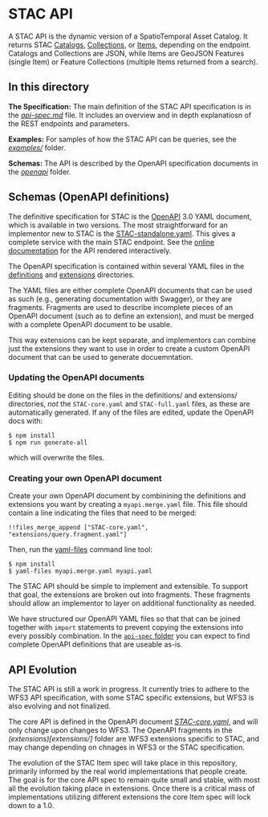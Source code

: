 # STAC API

A STAC API is the dynamic version of a SpatioTemporal Asset Catalog. It returns STAC [Catalogs](../catalog-spec/README.md), [Collections](../collection-spec/README.md), or [Items](../item-spec/README.md), depending on the endpoint. Catalogs and Collections are JSON, while Items are GeoJSON Features (single Item) or Feature Collections (multiple Items returned from a search).

## In this directory

**The Specification:** The main definition of the STAC API specification is in the *[api-spec.md](api-spec.md)* file. It includes an overview and in depth explanatiosn of the REST endpoints and parameters.

**Examples:** For samples of how the STAC API can be queries, see the *[examples/](examples/)* folder.

**Schemas:** The API is described by the OpenAPI specification documents in the *[openapi](openapi/)* folder.

## Schemas (OpenAPI definitions)

The definitive specification for STAC is the [OpenAPI](http://openapis.org/) 3.0 YAML document, which is available in two versions. The most straightforward for an implementor new to STAC is the [STAC-standalone.yaml](STAC-standalone.yaml).
This gives a complete service with the main STAC endpoint. See the [online documentation](https://app.swaggerhub.com/apis/cholmesgeo/STAC-standalone/) for the API rendered interactively.

The OpenAPI specification is contained within several YAML files in the [definitions](definitions/) and [extensions](extensions/) directories.

The YAML files are either complete OpenAPI documents that can be used as such (e.g., generating documentation with Swagger), or they are fragments. Fragments are used to describe incomplete pieces of an OpenAPI document (such as to define an extension), and must be merged with a complete OpenAPI document to be usable.

This way extensions can be kept separate, and implementors can combine just the extensions they want to use in order to create a custom OpenAPI document that can be used to generate docuemntation.

### Updating the OpenAPI documents

Editing should be done on the files in the definitions/ and extensions/ directories, *not* the `STAC-core.yaml` and `STAC-full.yaml` files, as these are automatically generated. If any of the files are edited, update the OpenAPI docs with:

```
$ npm install
$ npm run generate-all
```

which will overwrite the files. 

### Creating your own OpenAPI document

Create your own OpenAPI document by combinining the definitions and extensions you want by creating a `myapi.merge.yaml` file. This file should contain a line indicating the files that need to be merged:

```
!!files_merge_append ["STAC-core.yaml", "extensions/query.fragment.yaml"]
```

Then, run the [yaml-files](https://www.npmjs.com/package/yaml-files) command line tool:

```
$ npm install
$ yaml-files myapi.merge.yaml myapi.yaml
```

The STAC API should be simple to implement and extensible. To support that goal, the extensions are broken out into fragments.
These fragments should allow an implementor to layer on additional functionality as needed.

We have structured our OpenAPI YAML files so that that can be joined together with `import` statements to prevent copying the
extensions into every possibly combination. In the [`api-spec` folder](.) you can expect to find complete OpenAPI definitions that are
useable as-is.

## API Evolution

The STAC API is still a work in progress. It currently tries to adhere to the WFS3 API specification, with some STAC specific extensions, but WFS3 is also evolving and not finalized.

The core API is defined in the OpenAPI document *[STAC-core.yaml](STAC-core.yaml)*, and will only change upon changes to WFS3. The OpenAPI fragments in the *(extensions)[extensions/]* folder are WFS3 extensions specific to STAC, and may change depending on chnages in WFS3 or the STAC specification.

The evolution of the STAC Item spec will take place in this repository, primarily informed by the real world implementations that people create. The goal is for the core API spec to remain quite small and stable, with most all the evolution taking place in extensions. Once there is a critical mass of implementations utilizing different extensions the core Item spec will lock down to a 1.0.